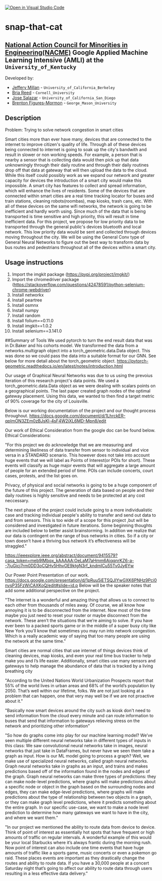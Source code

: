 [![Open in Visual Studio Code](https://classroom.github.com/assets/open-in-vscode-c66648af7eb3fe8bc4f294546bfd86ef473780cde1dea487d3c4ff354943c9ae.svg)](https://classroom.github.com/online_ide?assignment_repo_id=8127851&assignment_repo_type=AssignmentRepo)
<!--
Name of your teams' final project
-->
# snap-that-cat
## [National Action Council for Minorities in Engineering(NACME)](https://www.nacme.org) Google Applied Machine Learning Intensive (AMLI) at the `University_of_Kentucky`

<!--
List all of the members who developed the project and
link to each members respective GitHub profile
-->
Developed by:
- [Jeffery Millan](https://github.com/jmillan736) - `University_of_California_Berkeley`
- [Bria Reed](https://github.com/briareed47) - `Cornell_University`
- [Jose Salazar](https://github.com/JSalazar026) - `University_of_California_San_Diego`
- [Brenton Figures-Mormon](https://github.com/SkullNightMegaFan) - `George_Mason_University`


## Description
Problem: Trying to solve network congestion in smart cities

Smart cities more than ever have many, devices that are connected to the internet to improve citizen's quality of life. Through all of these devices being connected to internet is going to soak up the city's bandwith and result in slower or non working speeds. For example, a person that is nearby a sensor that is collecting data would then pick up that data unknowningly through their daily routine and through their daily routines drop off that data at gateway that will then upload the data to the cloud. While this itself could possibly work as we expand our network and greater capacity for devices the introduction of a smart city would make this impossible. A smart city has features to collect and spread information, which will enhance the lives of residents. Some of the devices that are connected within smart cities are a real time tracking locator for buses and train stations, cleaning robots(roombas), map kiosks, trash cans, etc. With all of these devices on the same wifi networks, the network is going to be inefficient and hardly worth using. Since much of the data that is being transported is time sensitive and high priority, this will result in time inefficient data. For this project, we propose for low priority data to be transported through the general public's devices bluetooth and local network. This low priority data would be sent and collected through devices moving throughout the city. We will be using the General Conv type of General Neural Networks to figure out the best way to transform data by bus routes and pedestrians throughout all of the devices within a smart city.

## Usage instructions
1. Import the imgkit package (https://pypi.org/project/imgkit/)
2. Import the chromedriver package (https://stackoverflow.com/questions/42478591/python-selenium-chrome-webdriver)
3. Install networkx
4. Install peartree
5. Install osmnx
6. Install numpy
7. Install random
8. Install folium==0.11.0
9. Install imgkit==1.0.2
10. Install selenium==3.141.0

##Summary of Tools
We used pytorch to turn the end result data that was in Dr.Baker and his cohorts model. We transformed the data from a networks.multigraph object into a torch_geometric.data.Data object. This was done so we could pass the data into a suitable format for our GNN. See below for more detail about the torch_geometric object.
https://pytorch-geometric.readthedocs.io/en/latest/notes/introduction.html

Our usage of Graphical Neural Networks was due to us using the prevoius iteration of this research project's data points. We used a torch_geometric.data.Data object as we were dealing with scalars points on a geographical points. The last paper created graph nodes of the optimal gateway placement. Using this data, we wanted to then find a target metric of 90% coverage for the city of Louisville.

Below is our working documentation of the project and our thought process throughout.
https://docs.google.com/document/d/1LhrckER-qpImON3ZEm0zBJsKl-4sF4W2iXL6MD-Mpn8/edit

Our work of Ethical Consideration from the google doc can be found below.
Ethical Considerations:

"For this project we do acknowledge that we are measuring and determining likeliness of data transfer from sensor to individual and vice versa in a STANDARD scenario. This however does not take into account huge events that we will label as Points of Interest(or POIs for short). These events will classify as huge major events that will aggregate a large amount of people for an extended period of time. POIs can include concerts, court cases, protests, and the list goes on. 

Privacy, of physical and social networks is going to be a huge component of the future of this project. The generation of data based on people and their daily routines is highly sensitive and needs to be protected at any cost neccessary. 

The next phase of the project could include  going to a more individualistic case and tracking individual people's ability to transfer and send out data to and from sensors. This is too wide of a scope for this project ,but will be considered and investigated in future iterations. Some beginning thoughts are included below to better assist brainstorming. 
In addition we realize that our data is contingent on the range of bus networks in cities. So if a city or town doesn’t have a thriving bus network it’s effectiveness will be straggled."




https://ieeexplore.ieee.org/abstract/document/9415579?casa_token=meb9lMbqx_kAAAAA:OeLaM7aHmm6AiqqnrKZ6-a--7juGicj7rm0DD3oCQHv5HhvOE9ktgN3rf_kndmICu55Tv0Jy6Yw

Our Power Point Presentation of our work. 
https://docs.google.com/presentation/d/1pRuu5iETSQJIYwGXK6PNHz9Pci0nvsP35FzWiCAXKoQ/edit#slide=id.p
Below will be the speaker notes that add some additional perspective on the project. 

"The internet is a wonderful and amazing thing that allows us to connect to each other from thousands of miles away. Of course, we all know how annoying it is to be disconnected from the internet. Now most of the time maybe you just need to reset your router or maybe disconnect from the network. 
These aren’t the situations that we’re aiming to solve. If you have ever been to a packed sports game or in the middle of a super busy city like New York you’ll know that sometimes you may run into network congestion. Which is a really academic way of saying that too many people are using the network at the same time." 

Smart cities are normal cities that use internet of things devices think of cleaning devices, map kiosks, and even your real time bus tracker to help make you and I’s life easier. Additionally, smart cities use many sensors and gateways to help manage the abundance of data that is tracked by a living breathing city

"According to the United Nations World Urbanization Prospects report that 55% of the world lives in urban areas and 68% of the world’s population by 2050. That’s well within our lifetime, folks. We are not just looking at a problem that can happen, one that very may well be if we are not proactive about it."

"Basically now smart devices around the city such as kiosk don't need to send information from the cloud every minute and can route information to buses that send that information to gateways relieving stress on the network and prioritizing other information"

"So how do graphs come into play for our machine learning model? We’ve seen multiple different neural networks take in different types of inputs in this class: We saw convolutional neural networks take in images, neural networks that just take in DataFrames, but never have we seen them take a graph as input. How is our ML model going to process a graph? Well, we make use of specialized neural networks, called graph neural networks. Graph neural networks take in graphs as an input, and trains and makes predictions based off of the information found in the nodes and edges of the graph. Graph neural networks can make three types of predictions: they can make node-level predictions, where graphs will make predictions about a specific node or object in the graph based on the surrounding nodes and edges, they can make edge-level predictions, where graphs will make predictions about the type of relationship between two objects in a graph, or they can make graph level predictions, where it predicts something about the entire graph. In our specific use-case, we want to make a node level prediction to determine how many gateways we want to have in the city, and where we want them."

"In our project we mentioned the ability to route data from device to device. Think of point of interest as essentially hot spots that have frequent or high amounts of traffic on regular intervals. A wonderful example of this would be your local Starbucks where it’s always frantic during the morning rush. Now point of interest can also include one time events that have huge amounts of traffic like a sports game, music concerts or even a pokemon go raid. These places events are important as they drastically change the routes and ability to route data. If you have a 30,000 people at a concert Saturday night that’s going to affect our ability to route data through users resulting in a less effective data delivery."

